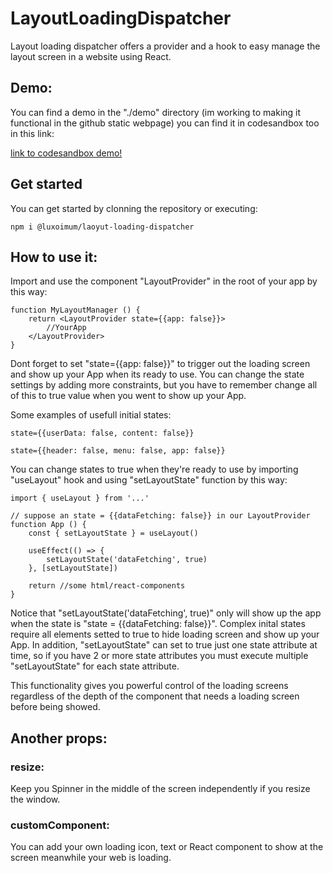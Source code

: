# LayoutLoadingDispatcher
Layout loading dispatcher offers a provider and a hook to easy manage the layout screen in a website using React.

## Demo:

You can find a demo in the "./demo" directory (im working to making it functional in the github static webpage) you can find it in codesandbox too in this link:

[link to codesandbox demo!](https://codesandbox.io/s/laoyut-loading-dispatcher-w3vr2?file=/demo/src/index.js)

## Get started
You can get started by clonning the repository or executing:
 
    npm i @luxoimum/laoyut-loading-dispatcher
    
## How to use it:

Import and use the component "LayoutProvider" in the root of your app by this way:
    
    function MyLayoutManager () {
        return <LayoutProvider state={{app: false}}>
            //YourApp
        </LayoutProvider>
    }
    
Dont forget to set "state={{app: false}}" to trigger out the loading screen and show up your App when its ready to use. You can change the state settings by adding more constraints, but you have to remember change all of this to true value when you went to show up your App.

Some examples of usefull initial states:

    state={{userData: false, content: false}}

    state={{header: false, menu: false, app: false}}
    
You can change states to true when they're ready to use by importing "useLayout" hook and using "setLayoutState" function by this way:

    import { useLayout } from '...'

    // suppose an state = {{dataFetching: false}} in our LayoutProvider
    function App () {
        const { setLayoutState } = useLayout()

        useEffect(() => {
            setLayoutState('dataFetching', true)
        }, [setLayoutState])

        return //some html/react-components
    }

Notice that "setLayoutState('dataFetching', true)" only will show up the app when the state is "state = {{dataFetching: false}}". Complex inital states require all elements setted to true to hide loading screen and show up your App. In addition, "setLayoutState" can set to true just one state attribute at time, so if you have 2 or more state attributes you must execute multiple "setLayoutState" for each state attribute.

This functionality gives you powerful control of the loading screens regardless of the depth of the component that needs a loading screen before being showed.

## Another props:

### resize:

Keep you Spinner in the middle of the screen independently if you resize the window.

### customComponent: 

You can add your own loading icon, text or React component to show at the screen meanwhile your web is loading. 

